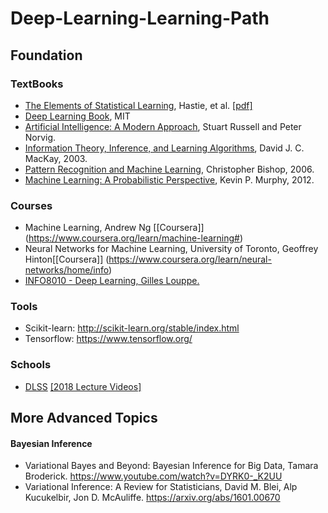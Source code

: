 # Deep-Learning-Learning-Path


## Foundation
### TextBooks
* [The Elements of Statistical Learning](https://www.springer.com/us/book/9780387848570), Hastie, et al. [[pdf]](https://web.stanford.edu/~hastie/Papers/ESLII.pdf)
* [Deep Learning Book](http://www.deeplearningbook.org/), MIT 
* [Artificial Intelligence: A Modern Approach](http://aima.cs.berkeley.edu/),  Stuart Russell and Peter Norvig.
* [Information Theory, Inference, and Learning Algorithms](https://www.inference.org.uk/itprnn/book.pdf),  David J. C. MacKay, 2003.
* [Pattern Recognition and Machine Learning](http://users.isr.ist.utl.pt/~wurmd/Livros/school/Bishop%20-%20Pattern%20Recognition%20And%20Machine%20Learning%20-%20Springer%20%202006.pdf), Christopher Bishop, 2006.
* [Machine Learning: A Probabilistic Perspective](https://doc.lagout.org/science/Artificial%20Intelligence/Machine%20learning/Machine%20Learning_%20A%20Probabilistic%20Perspective%20%5BMurphy%202012-08-24%5D.pdf), Kevin P. Murphy, 2012.

### Courses
* Machine Learning, Andrew Ng [[Coursera]] (https://www.coursera.org/learn/machine-learning#)
* Neural Networks for Machine Learning, University of Toronto, Geoffrey Hinton[[Coursera]] (https://www.coursera.org/learn/neural-networks/home/info)
* [INFO8010 - Deep Learning, Gilles Louppe.](https://github.com/glouppe/info8010-deep-learning)

### Tools
* Scikit-learn: http://scikit-learn.org/stable/index.html
* Tensorflow: https://www.tensorflow.org/

### Schools

* [DLSS](https://dlrlsummerschool.ca/) [[2018 Lecture Videos]](http://videolectures.net/DLRLsummerschool2018_toronto/?fbclid=IwAR0YbWE2mfIlw3bXfHGR9rkj8UtCyMKAL1TTGHhsgREtvxZnx1aycObfzno)

## More Advanced Topics

#### Bayesian Inference 

* Variational Bayes and Beyond: Bayesian Inference for Big Data, Tamara Broderick.  https://www.youtube.com/watch?v=DYRK0-_K2UU
* Variational Inference: A Review for Statisticians, David M. Blei, Alp Kucukelbir, Jon D. McAuliffe. https://arxiv.org/abs/1601.00670
